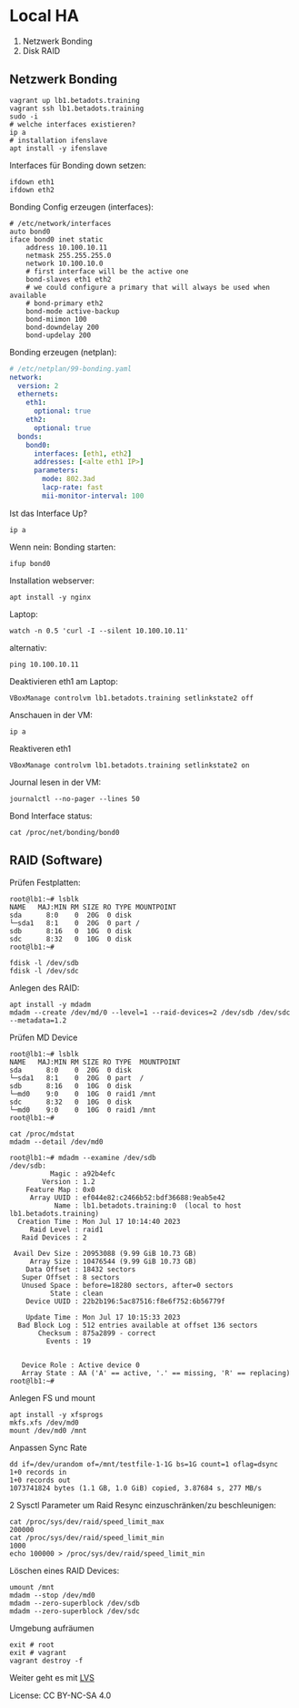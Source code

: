 # Local HA

1. Netzwerk Bonding
1. Disk RAID

## Netzwerk Bonding

```shell
vagrant up lb1.betadots.training
vagrant ssh lb1.betadots.training
sudo -i
# welche interfaces existieren?
ip a
# installation ifenslave
apt install -y ifenslave
```

Interfaces für Bonding down setzen:

```shell
ifdown eth1
ifdown eth2
```

Bonding Config erzeugen (interfaces):

```shell
# /etc/network/interfaces
auto bond0
iface bond0 inet static
    address 10.100.10.11
    netmask 255.255.255.0
    network 10.100.10.0
    # first interface will be the active one
    bond-slaves eth1 eth2
    # we could configure a primary that will always be used when available
    # bond-primary eth2
    bond-mode active-backup
    bond-miimon 100
    bond-downdelay 200
    bond-updelay 200
```

Bonding erzeugen (netplan):

```yaml
# /etc/netplan/99-bonding.yaml
network:
  version: 2
  ethernets:
    eth1:
      optional: true
    eth2:
      optional: true
  bonds:
    bond0:
      interfaces: [eth1, eth2]
      addresses: [<alte eth1 IP>]
      parameters:
        mode: 802.3ad
        lacp-rate: fast
        mii-monitor-interval: 100
```

Ist das Interface Up?

```shell
ip a
```

Wenn nein: Bonding starten:

```shell
ifup bond0
```

Installation webserver:

```shell
apt install -y nginx
```

Laptop:

```shell
watch -n 0.5 'curl -I --silent 10.100.10.11'
```

alternativ:

```shell
ping 10.100.10.11
```

Deaktivieren eth1 am Laptop:

```shell
VBoxManage controlvm lb1.betadots.training setlinkstate2 off
```

Anschauen in der VM:

```shell
ip a
```

Reaktiveren eth1

```shell
VBoxManage controlvm lb1.betadots.training setlinkstate2 on
```

Journal lesen in der VM:

```shell
journalctl --no-pager --lines 50
```

Bond Interface status:

```shell
cat /proc/net/bonding/bond0
```

## RAID (Software)

Prüfen Festplatten:

```shell
root@lb1:~# lsblk 
NAME   MAJ:MIN RM SIZE RO TYPE MOUNTPOINT
sda      8:0    0  20G  0 disk 
└─sda1   8:1    0  20G  0 part /
sdb      8:16   0  10G  0 disk 
sdc      8:32   0  10G  0 disk 
root@lb1:~#
```

```shell
fdisk -l /dev/sdb
fdisk -l /dev/sdc
```

Anlegen des RAID:

```shell
apt install -y mdadm
mdadm --create /dev/md/0 --level=1 --raid-devices=2 /dev/sdb /dev/sdc --metadata=1.2
```

Prüfen MD Device

```shell
root@lb1:~# lsblk 
NAME   MAJ:MIN RM SIZE RO TYPE  MOUNTPOINT
sda      8:0    0  20G  0 disk  
└─sda1   8:1    0  20G  0 part  /
sdb      8:16   0  10G  0 disk  
└─md0    9:0    0  10G  0 raid1 /mnt
sdc      8:32   0  10G  0 disk  
└─md0    9:0    0  10G  0 raid1 /mnt
root@lb1:~# 
```

```shell
cat /proc/mdstat
mdadm --detail /dev/md0
```

```shell
root@lb1:~# mdadm --examine /dev/sdb
/dev/sdb:
          Magic : a92b4efc
        Version : 1.2
    Feature Map : 0x0
     Array UUID : ef044e82:c2466b52:bdf36688:9eab5e42
           Name : lb1.betadots.training:0  (local to host lb1.betadots.training)
  Creation Time : Mon Jul 17 10:14:40 2023
     Raid Level : raid1
   Raid Devices : 2

 Avail Dev Size : 20953088 (9.99 GiB 10.73 GB)
     Array Size : 10476544 (9.99 GiB 10.73 GB)
    Data Offset : 18432 sectors
   Super Offset : 8 sectors
   Unused Space : before=18280 sectors, after=0 sectors
          State : clean
    Device UUID : 22b2b196:5ac87516:f8e6f752:6b56779f

    Update Time : Mon Jul 17 10:15:33 2023
  Bad Block Log : 512 entries available at offset 136 sectors
       Checksum : 875a2899 - correct
         Events : 19


   Device Role : Active device 0
   Array State : AA ('A' == active, '.' == missing, 'R' == replacing)
root@lb1:~# 
```

Anlegen FS und mount

```shell
apt install -y xfsprogs
mkfs.xfs /dev/md0
mount /dev/md0 /mnt
```

Anpassen Sync Rate

```shell
dd if=/dev/urandom of=/mnt/testfile-1-1G bs=1G count=1 oflag=dsync
1+0 records in
1+0 records out
1073741824 bytes (1.1 GB, 1.0 GiB) copied, 3.87684 s, 277 MB/s
```

2 Sysctl Parameter um Raid Resync einzuschränken/zu beschleunigen:

```shell
cat /proc/sys/dev/raid/speed_limit_max
200000
cat /proc/sys/dev/raid/speed_limit_min
1000
echo 100000 > /proc/sys/dev/raid/speed_limit_min
```

Löschen eines RAID Devices:

```shell
umount /mnt
mdadm --stop /dev/md0
mdadm --zero-superblock /dev/sdb
mdadm --zero-superblock /dev/sdc
```

Umgebung aufräumen

```shell
exit # root
exit # vagrant
vagrant destroy -f
```

Weiter geht es mit [LVS](../03_LVS)

License: CC BY-NC-SA 4.0
